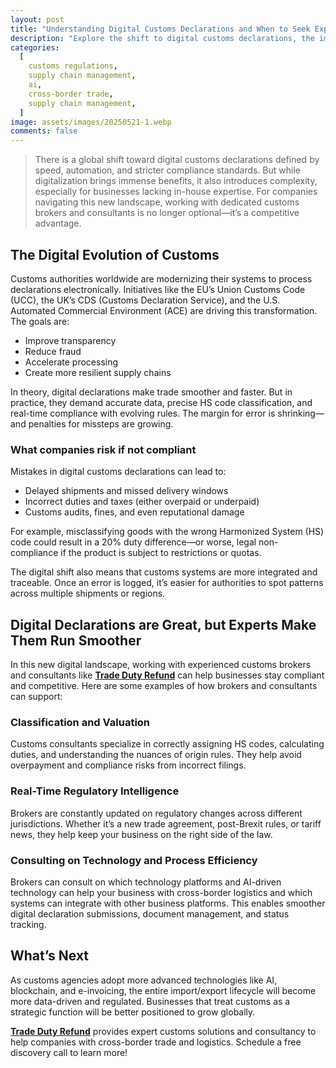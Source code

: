 ```yaml
---
layout: post
title: "Understanding Digital Customs Declarations and When to Seek Expert Guidance - Trade Duty Refund"
description: "Explore the shift to digital customs declarations, the importance of compliance, and when to seek expert guidance for seamless cross-border trade."
categories:
  [
    customs regulations,
    supply chain management,
    ai,
    cross-border trade,
    supply chain management,
  ]
image: assets/images/20250521-1.webp
comments: false
---
```


> There is a global shift toward digital customs declarations defined by speed, automation, and stricter compliance standards. But while digitalization brings immense benefits, it also introduces complexity, especially for businesses lacking in-house expertise. For companies navigating this new landscape, working with dedicated customs brokers and consultants is no longer optional—it’s a competitive advantage.

## The Digital Evolution of Customs

Customs authorities worldwide are modernizing their systems to process declarations electronically. Initiatives like the EU’s Union Customs Code (UCC), the UK’s CDS (Customs Declaration Service), and the U.S. Automated Commercial Environment (ACE) are driving this transformation. The goals are:

- Improve transparency
- Reduce fraud
- Accelerate processing
- Create more resilient supply chains

In theory, digital declarations make trade smoother and faster. But in practice, they demand accurate data, precise HS code classification, and real-time compliance with evolving rules. The margin for error is shrinking—and penalties for missteps are growing.

### What companies risk if not compliant

Mistakes in digital customs declarations can lead to:

- Delayed shipments and missed delivery windows
- Incorrect duties and taxes (either overpaid or underpaid)
- Customs audits, fines, and even reputational damage

For example, misclassifying goods with the wrong Harmonized System (HS) code could result in a 20% duty difference—or worse, legal non-compliance if the product is subject to restrictions or quotas.

The digital shift also means that customs systems are more integrated and traceable. Once an error is logged, it’s easier for authorities to spot patterns across multiple shipments or regions.

## Digital Declarations are Great, but Experts Make Them Run Smoother

In this new digital landscape, working with experienced customs brokers and consultants like [**Trade Duty Refund**](https://tradedutyrefund.com?utm_source=Blog&utm_medium=Article&utm_campaign=20250521Article) can help businesses stay compliant and competitive. Here are some examples of how brokers and consultants can support:

### Classification and Valuation

Customs consultants specialize in correctly assigning HS codes, calculating duties, and understanding the nuances of origin rules. They help avoid overpayment and compliance risks from incorrect filings.

### Real-Time Regulatory Intelligence

Brokers are constantly updated on regulatory changes across different jurisdictions. Whether it’s a new trade agreement, post-Brexit rules, or tariff news, they help keep your business on the right side of the law.

### Consulting on Technology and Process Efficiency

Brokers can consult on which technology platforms and AI-driven technology can help your business with cross-border logistics and which systems can integrate with other business platforms. This enables smoother digital declaration submissions, document management, and status tracking.

## What’s Next

As customs agencies adopt more advanced technologies like AI, blockchain, and e-invoicing, the entire import/export lifecycle will become more data-driven and regulated. Businesses that treat customs as a strategic function will be better positioned to grow globally.

[**Trade Duty Refund**](https://tradedutyrefund.com?utm_source=Blog&utm_medium=Article&utm_campaign=20250521Article) provides expert customs solutions and consultancy to help companies with cross-border trade and logistics. Schedule a free discovery call to learn more!
